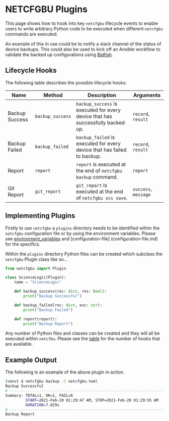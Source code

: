 # NETCFGBU Plugins

This page shows how to hook into key `netcfgbu` lifecycle events to enable users to write arbitrary Python code to be
executed when different `netcfgbu` commands are executed.

An example of this in use could be to notify a slack channel of the status of device backups. This could also be used to
kick off an Ansible workflow to validate the backed up configurations using [Batfish](https://github.com/batfish/batfish).

## Lifecycle Hooks

The following table describes the possible lifecycle hooks:

| Name | Method | Description | Arguments |
| --- | --- | --- | --- |
| Backup Success | `backup_success` | `backup_success` is executed for every device that has successfully backed up. | `record`, `result` |
| Backup Failed | `backup_failed` | `backup_failed` is executed for every device that has failed to backup. | `record`, `result` |
| Report | `report` | `report` is executed at the end of `netcfgbu backup` command. | `report` |
| Git Report | `git_report` | `git_report` is executed at the end of `netcfgbu vcs save`. | `success`, `message` |

## Implementing Plugins

Firstly to use `netcfgbu` a `plugins` directory needs to be identified within the `netcfgbu` configuration file or by
using the environment variables. Please see [environment_variables](environment_variables.md) and [configuration-file]
(configuration-file.md) for the specifics.

Within the `plugins` directory Python files can be created which subclass the `netcfgbu` Plugin class like so...

```python
from netcfgbu import Plugin

class ScienceLogic(Plugin):
    name = "ScienceLogic"

    def backup_success(rec: dict, res: bool):
        print("Backup Successful")

    def backup_failed(rec: dict, exc: str):
        print("Backup Failed")

    def report(report):
        print("Backup Report")
```

Any number of Python files and classes can be created and they will all be executed within `netcfbu`.
Please see the [table](#lifecycle-hooks) for the number of hooks that are available.

## Example Output

The following is an example of the above plugin in action.

```bash
(venv) $ netcfgbu backup -C netcfgbu.toml
Backup Successful
# ------------------------------------------------------------------------------
Summary: TOTAL=1, OK=1, FAIL=0
         START=2021-Feb-20 01:29:47 AM, STOP=2021-Feb-20 01:29:55 AM
         DURATION=7.829s
# ------------------------------------------------------------------------------
Backup Report
```
